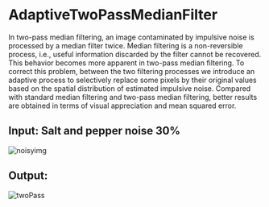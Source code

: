 # AdaptiveTwoPassMedianFilter
In two-pass median filtering, an image contaminated by impulsive noise is processed by a median filter twice. Median filtering is a non-reversible process, i.e., useful information discarded by the filter cannot be recovered. This behavior becomes more apparent in two-pass median filtering. To correct this problem, between the two filtering processes we introduce an adaptive process to selectively replace some pixels by their original values based on the spatial distribution of estimated impulsive noise. Compared with standard median filtering and two-pass median filtering, better results are obtained in terms of visual appreciation and mean squared error.

Input: Salt and pepper noise 30%
--------------------
![noisyimg](https://user-images.githubusercontent.com/62876313/174640758-4552f93c-54a5-4b7c-8442-3c012034209c.png)


Output: 
--------------------
![twoPass](https://user-images.githubusercontent.com/62876313/174640765-2506917f-cb98-45c0-b1dc-ab2e7bed3a2b.PNG)

